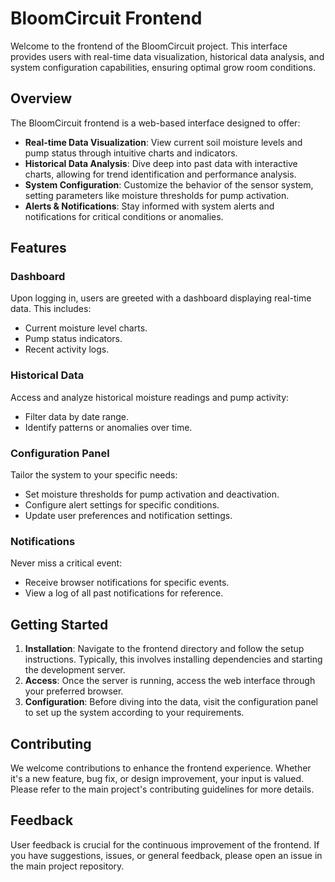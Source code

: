 # BloomCircuit Frontend

Welcome to the frontend of the BloomCircuit project. This interface provides users with real-time data visualization, historical data analysis, and system configuration capabilities, ensuring optimal grow room conditions.

## Overview

The BloomCircuit frontend is a web-based interface designed to offer:

- **Real-time Data Visualization**: View current soil moisture levels and pump status through intuitive charts and indicators.
- **Historical Data Analysis**: Dive deep into past data with interactive charts, allowing for trend identification and performance analysis.
- **System Configuration**: Customize the behavior of the sensor system, setting parameters like moisture thresholds for pump activation.
- **Alerts & Notifications**: Stay informed with system alerts and notifications for critical conditions or anomalies.

## Features

### Dashboard

Upon logging in, users are greeted with a dashboard displaying real-time data. This includes:

- Current moisture level charts.
- Pump status indicators.
- Recent activity logs.

### Historical Data

Access and analyze historical moisture readings and pump activity:

- Filter data by date range.
- Identify patterns or anomalies over time.

### Configuration Panel

Tailor the system to your specific needs:

- Set moisture thresholds for pump activation and deactivation.
- Configure alert settings for specific conditions.
- Update user preferences and notification settings.

### Notifications

Never miss a critical event:

- Receive browser notifications for specific events.
- View a log of all past notifications for reference.

## Getting Started

1. **Installation**: Navigate to the frontend directory and follow the setup instructions. Typically, this involves installing dependencies and starting the development server.
2. **Access**: Once the server is running, access the web interface through your preferred browser.
3. **Configuration**: Before diving into the data, visit the configuration panel to set up the system according to your requirements.

## Contributing

We welcome contributions to enhance the frontend experience. Whether it's a new feature, bug fix, or design improvement, your input is valued. Please refer to the main project's contributing guidelines for more details.

## Feedback

User feedback is crucial for the continuous improvement of the frontend. If you have suggestions, issues, or general feedback, please open an issue in the main project repository.

